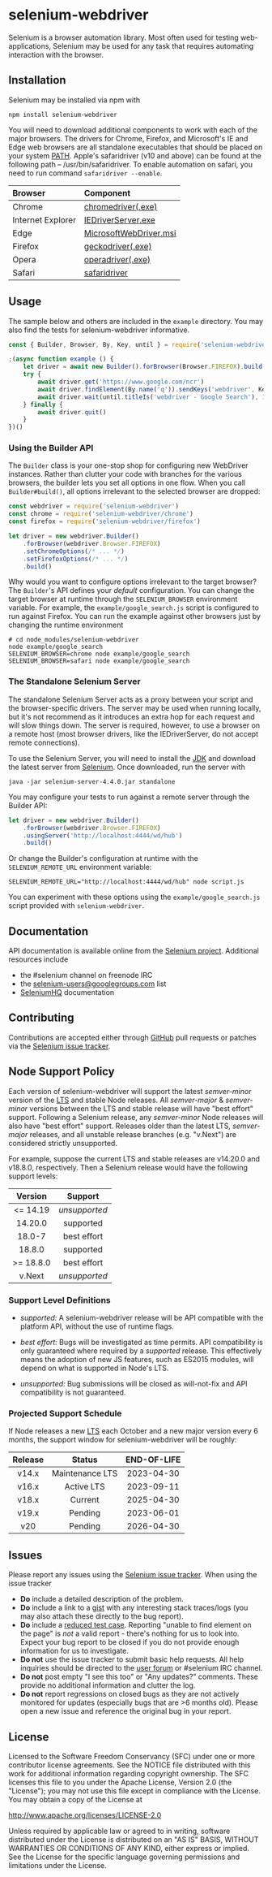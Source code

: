 # selenium-webdriver

Selenium is a browser automation library. Most often used for testing
web-applications, Selenium may be used for any task that requires automating
interaction with the browser.

## Installation

Selenium may be installed via npm with

    npm install selenium-webdriver

You will need to download additional components to work with each of the major
browsers. The drivers for Chrome, Firefox, and Microsoft's IE and Edge web
browsers are all standalone executables that should be placed on your system
[PATH]. Apple's safaridriver (v10 and above) can be found at the
following path – /usr/bin/safaridriver. To enable automation on safari,
you need to run command `safaridriver --enable`.

| Browser           | Component                        |
|:------------------|:---------------------------------|
| Chrome            | [chromedriver(.exe)][chrome]     |
| Internet Explorer | [IEDriverServer.exe][release]    |
| Edge              | [MicrosoftWebDriver.msi][edge]   |
| Firefox           | [geckodriver(.exe)][geckodriver] |
| Opera             | [operadriver(.exe)][operadriver] |
| Safari            | [safaridriver]                   |

## Usage

The sample below and others are included in the `example` directory. You may
also find the tests for selenium-webdriver informative.

```javascript
const { Builder, Browser, By, Key, until } = require('selenium-webdriver')

;(async function example () {
	let driver = await new Builder().forBrowser(Browser.FIREFOX).build()
	try {
		await driver.get('https://www.google.com/ncr')
		await driver.findElement(By.name('q')).sendKeys('webdriver', Key.RETURN)
		await driver.wait(until.titleIs('webdriver - Google Search'), 1000)
	} finally {
		await driver.quit()
	}
})()
```

### Using the Builder API

The `Builder` class is your one-stop shop for configuring new WebDriver
instances. Rather than clutter your code with branches for the various browsers,
the builder lets you set all options in one flow. When you call
`Builder#build()`, all options irrelevant to the selected browser are dropped:

```javascript
const webdriver = require('selenium-webdriver')
const chrome = require('selenium-webdriver/chrome')
const firefox = require('selenium-webdriver/firefox')

let driver = new webdriver.Builder()
	.forBrowser(webdriver.Browser.FIREFOX)
	.setChromeOptions(/* ... */)
	.setFirefoxOptions(/* ... */)
	.build()
```

Why would you want to configure options irrelevant to the target browser? The
`Builder`'s API defines your _default_ configuration. You can change the target
browser at runtime through the `SELENIUM_BROWSER` environment variable. For
example, the `example/google_search.js` script is configured to run against
Firefox. You can run the example against other browsers just by changing the
runtime environment

    # cd node_modules/selenium-webdriver
    node example/google_search
    SELENIUM_BROWSER=chrome node example/google_search
    SELENIUM_BROWSER=safari node example/google_search

### The Standalone Selenium Server

The standalone Selenium Server acts as a proxy between your script and the
browser-specific drivers. The server may be used when running locally, but it's
not recommend as it introduces an extra hop for each request and will slow
things down. The server is required, however, to use a browser on a remote host
(most browser drivers, like the IEDriverServer, do not accept remote
connections).

To use the Selenium Server, you will need to install the
[JDK](http://www.oracle.com/technetwork/java/javase/downloads/index.html) and
download the latest server from [Selenium][release]. Once downloaded, run the
server with

    java -jar selenium-server-4.4.0.jar standalone

You may configure your tests to run against a remote server through the Builder
API:

```javascript
let driver = new webdriver.Builder()
	.forBrowser(webdriver.Browser.FIREFOX)
	.usingServer('http://localhost:4444/wd/hub')
	.build()
```

Or change the Builder's configuration at runtime with the `SELENIUM_REMOTE_URL`
environment variable:

    SELENIUM_REMOTE_URL="http://localhost:4444/wd/hub" node script.js

You can experiment with these options using the `example/google_search.js`
script provided with `selenium-webdriver`.

## Documentation

API documentation is available online from the [Selenium project][api].
Additional resources include

- the #selenium channel on freenode IRC
- the [selenium-users@googlegroups.com][users] list
- [SeleniumHQ](https://selenium.dev/documentation/) documentation

## Contributing

Contributions are accepted either through [GitHub][gh] pull requests or patches
via the [Selenium issue tracker][issues].

## Node Support Policy

Each version of selenium-webdriver will support the latest _semver-minor_
version of the [LTS] and stable Node releases. All _semver-major_ &
_semver-minor_ versions between the LTS and stable release will have "best
effort" support. Following a Selenium release, any _semver-minor_ Node releases
will also have "best effort" support. Releases older than the latest LTS,
_semver-major_ releases, and all unstable release branches (e.g. "v.Next")
are considered strictly unsupported.

For example, suppose the current LTS and stable releases are v14.20.0 and
v18.8.0,
respectively. Then a Selenium release would have the following support levels:

|  Version  |    Support    |
|:---------:|:-------------:|
| <= 14.19  | _unsupported_ |
|  14.20.0  |   supported   |
|  18.0-7   |  best effort  |
|  18.8.0   |   supported   |
| >= 18.8.0 |  best effort  |
|  v.Next   | _unsupported_ |

### Support Level Definitions

- _supported:_ A selenium-webdriver release will be API compatible with the
  platform API, without the use of runtime flags.

- _best effort:_ Bugs will be investigated as time permits. API compatibility is
  only guaranteed where required by a _supported_ release. This effectively
  means the adoption of new JS features, such as ES2015 modules, will depend
  on what is supported in Node's LTS.

- _unsupported:_ Bug submissions will be closed as will-not-fix and API
  compatibility is not guaranteed.

### Projected Support Schedule

If Node releases a new [LTS] each October and a new major version every 6
months, the support window for selenium-webdriver will be roughly:

| Release |     Status      | END-OF-LIFE |
|:-------:|:---------------:|:-----------:|
|  v14.x  | Maintenance LTS | 2023-04-30  |
|  v16.x  |   Active LTS    | 2023-09-11  |
|  v18.x  |     Current     | 2025-04-30  |
|  v19.x  |     Pending     | 2023-06-01  |
|   v20   |     Pending     | 2026-04-30  |

## Issues

Please report any issues using the [Selenium issue tracker][issues]. When using
the issue tracker

- **Do** include a detailed description of the problem.
- **Do** include a link to a [gist](http://gist.github.com/) with any
  interesting stack traces/logs (you may also attach these directly to the bug
  report).
- **Do** include a [reduced test case][reduction]. Reporting "unable to find
  element on the page" is _not_ a valid report - there's nothing for us to
  look into. Expect your bug report to be closed if you do not provide enough
  information for us to investigate.
- **Do not** use the issue tracker to submit basic help requests. All help
  inquiries should be directed to the [user forum][users] or #selenium IRC
  channel.
- **Do not** post empty "I see this too" or "Any updates?" comments. These
  provide no additional information and clutter the log.
- **Do not** report regressions on closed bugs as they are not actively
  monitored for updates (especially bugs that are >6 months old). Please open a
  new issue and reference the original bug in your report.

## License

Licensed to the Software Freedom Conservancy (SFC) under one
or more contributor license agreements. See the NOTICE file
distributed with this work for additional information
regarding copyright ownership. The SFC licenses this file
to you under the Apache License, Version 2.0 (the
"License"); you may not use this file except in compliance
with the License. You may obtain a copy of the License at

http://www.apache.org/licenses/LICENSE-2.0

Unless required by applicable law or agreed to in writing,
software distributed under the License is distributed on an
"AS IS" BASIS, WITHOUT WARRANTIES OR CONDITIONS OF ANY
KIND, either express or implied. See the License for the
specific language governing permissions and limitations
under the License.

[LTS]: https://github.com/nodejs/LTS

[PATH]: http://en.wikipedia.org/wiki/PATH_%28variable%29

[api]: http://seleniumhq.github.io/selenium/docs/api/javascript/module/selenium-webdriver/

[chrome]: https://googlechromelabs.github.io/chrome-for-testing/#stable

[gh]: https://github.com/SeleniumHQ/selenium/

[issues]: https://github.com/SeleniumHQ/selenium/issues

[edge]: http://go.microsoft.com/fwlink/?LinkId=619687

[geckodriver]: https://github.com/mozilla/geckodriver/releases/

[reduction]: http://www.webkit.org/quality/reduction.html

[release]: https://www.selenium.dev/downloads/

[users]: https://groups.google.com/forum/#!forum/selenium-users

[safaridriver]: https://developer.apple.com/library/prerelease/content/releasenotes/General/WhatsNewInSafari/Articles/Safari_10_0.html#//apple_ref/doc/uid/TP40014305-CH11-DontLinkElementID_28

[operadriver]: https://github.com/operasoftware/operachromiumdriver/releases
